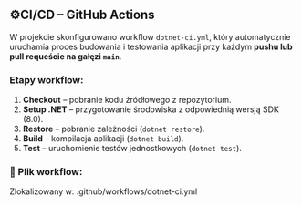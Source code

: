 ## ⚙CI/CD – GitHub Actions

W projekcie skonfigurowano workflow `dotnet-ci.yml`, który automatycznie uruchamia proces budowania i testowania aplikacji przy każdym **pushu lub pull requeście na gałęzi `main`**.

### Etapy workflow:
1. **Checkout** – pobranie kodu źródłowego z repozytorium.
2. **Setup .NET** – przygotowanie środowiska z odpowiednią wersją SDK (8.0).
3. **Restore** – pobranie zależności (`dotnet restore`).
4. **Build** – kompilacja aplikacji (`dotnet build`).
5. **Test** – uruchomienie testów jednostkowych (`dotnet test`).

### 📄 Plik workflow:
Zlokalizowany w: .github/workflows/dotnet-ci.yml
